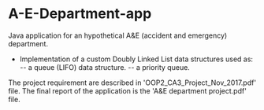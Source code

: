 # A-E-Department-app
Java application for an hypothetical A&amp;E (accident and emergency) department.
- Implementation of a custom Doubly Linked List data structures used as:
-- a queue (LIFO) data structure.
-- a priority queue.

The project requirement are described in 'OOP2_CA3_Project_Nov_2017.pdf' file.
The final report of the application is the 'A&E department project.pdf' file.
